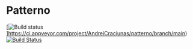 # Patterno

[![Build status](https://ci.appveyor.com/api/projects/status/dlgtjoudbl4sn3pg/branch/main?svg=true)]https://ci.appveyor.com/project/AndreiCraciunas/patterno/branch/main)
[![Build Status](https://www.travis-ci.com/AndreiCraciunas/Patterno.svg?branch=main)](https://www.travis-ci.com/AndreiCraciunas/Patterno)
